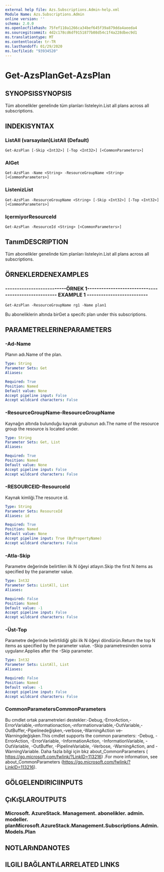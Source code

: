 ```yaml
---
external help file: Azs.Subscriptions.Admin-help.xml
Module Name: Azs.Subscriptions.Admin
online version: ''
schema: 2.0.0
ms.openlocfilehash: 75fef110a1266ca34bef645f39a879dda4aeeda4
ms.sourcegitcommit: 4d2c178cd6df9151877b08d54c1f4a228dbec9d1
ms.translationtype: MT
ms.contentlocale: tr-TR
ms.lasthandoff: 01/29/2020
ms.locfileid: "93934520"
---
```

# <span data-ttu-id="487aa-101">Get-AzsPlan</span><span class="sxs-lookup"><span data-stu-id="487aa-101">Get-AzsPlan</span></span>

## <span data-ttu-id="487aa-102">SYNOPSIS</span><span class="sxs-lookup"><span data-stu-id="487aa-102">SYNOPSIS</span></span>
<span data-ttu-id="487aa-103">Tüm abonelikler genelinde tüm planları listeleyin.</span><span class="sxs-lookup"><span data-stu-id="487aa-103">List all plans across all subscriptions.</span></span>

## <span data-ttu-id="487aa-104">INDEKI</span><span class="sxs-lookup"><span data-stu-id="487aa-104">SYNTAX</span></span>

### <span data-ttu-id="487aa-105">ListAll (varsayılan)</span><span class="sxs-lookup"><span data-stu-id="487aa-105">ListAll (Default)</span></span>
```
Get-AzsPlan [-Skip <Int32>] [-Top <Int32>] [<CommonParameters>]
```

### <span data-ttu-id="487aa-106">Al</span><span class="sxs-lookup"><span data-stu-id="487aa-106">Get</span></span>
```
Get-AzsPlan -Name <String> -ResourceGroupName <String> [<CommonParameters>]
```

### <span data-ttu-id="487aa-107">Listeniz</span><span class="sxs-lookup"><span data-stu-id="487aa-107">List</span></span>
```
Get-AzsPlan -ResourceGroupName <String> [-Skip <Int32>] [-Top <Int32>] [<CommonParameters>]
```

### <span data-ttu-id="487aa-108">Içermiyor</span><span class="sxs-lookup"><span data-stu-id="487aa-108">ResourceId</span></span>
```
Get-AzsPlan -ResourceId <String> [<CommonParameters>]
```

## <span data-ttu-id="487aa-109">Tanım</span><span class="sxs-lookup"><span data-stu-id="487aa-109">DESCRIPTION</span></span>
<span data-ttu-id="487aa-110">Tüm abonelikler genelinde tüm planları listeleyin.</span><span class="sxs-lookup"><span data-stu-id="487aa-110">List all plans across all subscriptions.</span></span>

## <span data-ttu-id="487aa-111">ÖRNEKLERDEN</span><span class="sxs-lookup"><span data-stu-id="487aa-111">EXAMPLES</span></span>

### <span data-ttu-id="487aa-112">--------------------------ÖRNEK 1--------------------------</span><span class="sxs-lookup"><span data-stu-id="487aa-112">-------------------------- EXAMPLE 1 --------------------------</span></span>
```
Get-AzsPlan -ResourceGroupName rg1 -Name plan1
```

<span data-ttu-id="487aa-113">Bu aboneliklerin altında bir</span><span class="sxs-lookup"><span data-stu-id="487aa-113">Get a specifc plan under this subscriptions.</span></span>

## <span data-ttu-id="487aa-114">PARAMETRELERINE</span><span class="sxs-lookup"><span data-stu-id="487aa-114">PARAMETERS</span></span>

### <span data-ttu-id="487aa-115">-Ad</span><span class="sxs-lookup"><span data-stu-id="487aa-115">-Name</span></span>
<span data-ttu-id="487aa-116">Planın adı.</span><span class="sxs-lookup"><span data-stu-id="487aa-116">Name of the plan.</span></span>

```yaml
Type: String
Parameter Sets: Get
Aliases: 

Required: True
Position: Named
Default value: None
Accept pipeline input: False
Accept wildcard characters: False
```

### <span data-ttu-id="487aa-117">-ResourceGroupName</span><span class="sxs-lookup"><span data-stu-id="487aa-117">-ResourceGroupName</span></span>
<span data-ttu-id="487aa-118">Kaynağın altında bulunduğu kaynak grubunun adı.</span><span class="sxs-lookup"><span data-stu-id="487aa-118">The name of the resource group the resource is located under.</span></span>

```yaml
Type: String
Parameter Sets: Get, List
Aliases: 

Required: True
Position: Named
Default value: None
Accept pipeline input: False
Accept wildcard characters: False
```

### <span data-ttu-id="487aa-119">-RESOURCEID</span><span class="sxs-lookup"><span data-stu-id="487aa-119">-ResourceId</span></span>
<span data-ttu-id="487aa-120">Kaynak kimliği.</span><span class="sxs-lookup"><span data-stu-id="487aa-120">The resource id.</span></span>

```yaml
Type: String
Parameter Sets: ResourceId
Aliases: id

Required: True
Position: Named
Default value: None
Accept pipeline input: True (ByPropertyName)
Accept wildcard characters: False
```

### <span data-ttu-id="487aa-121">-Atla</span><span class="sxs-lookup"><span data-stu-id="487aa-121">-Skip</span></span>
<span data-ttu-id="487aa-122">Parametre değerinde belirtilen ilk N öğeyi atlayın.</span><span class="sxs-lookup"><span data-stu-id="487aa-122">Skip the first N items as specified by the parameter value.</span></span>

```yaml
Type: Int32
Parameter Sets: ListAll, List
Aliases: 

Required: False
Position: Named
Default value: -1
Accept pipeline input: False
Accept wildcard characters: False
```

### <span data-ttu-id="487aa-123">-Üst</span><span class="sxs-lookup"><span data-stu-id="487aa-123">-Top</span></span>
<span data-ttu-id="487aa-124">Parametre değerinde belirtildiği gibi ilk N öğeyi döndürün.</span><span class="sxs-lookup"><span data-stu-id="487aa-124">Return the top N items as specified by the parameter value.</span></span>
<span data-ttu-id="487aa-125">-Skip parametresinden sonra uygulanır.</span><span class="sxs-lookup"><span data-stu-id="487aa-125">Applies after the -Skip parameter.</span></span>

```yaml
Type: Int32
Parameter Sets: ListAll, List
Aliases: 

Required: False
Position: Named
Default value: -1
Accept pipeline input: False
Accept wildcard characters: False
```

### <span data-ttu-id="487aa-126">CommonParameters</span><span class="sxs-lookup"><span data-stu-id="487aa-126">CommonParameters</span></span>
<span data-ttu-id="487aa-127">Bu cmdlet ortak parametreleri destekler:-Debug,-ErrorAction,-ErrorVariable,-ınformationaction,-ınformationvariable,-OutVariable,-OutBuffer,-Pipelinedeğişken,-verbose,-WarningAction ve-Warningdeğişken.</span><span class="sxs-lookup"><span data-stu-id="487aa-127">This cmdlet supports the common parameters: -Debug, -ErrorAction, -ErrorVariable, -InformationAction, -InformationVariable, -OutVariable, -OutBuffer, -PipelineVariable, -Verbose, -WarningAction, and -WarningVariable.</span></span> <span data-ttu-id="487aa-128">Daha fazla bilgi için bkz about_CommonParameters ( https://go.microsoft.com/fwlink/?LinkID=113216) .</span><span class="sxs-lookup"><span data-stu-id="487aa-128">For more information, see about_CommonParameters (https://go.microsoft.com/fwlink/?LinkID=113216).</span></span>

## <span data-ttu-id="487aa-129">GÖLGELENDIRICI</span><span class="sxs-lookup"><span data-stu-id="487aa-129">INPUTS</span></span>

## <span data-ttu-id="487aa-130">ÇıKıŞLAR</span><span class="sxs-lookup"><span data-stu-id="487aa-130">OUTPUTS</span></span>

### <span data-ttu-id="487aa-131">Microsoft. AzureStack. Management. abonelikler. admin. modeller. plan</span><span class="sxs-lookup"><span data-stu-id="487aa-131">Microsoft.AzureStack.Management.Subscriptions.Admin.Models.Plan</span></span>

## <span data-ttu-id="487aa-132">NOTLARıNDA</span><span class="sxs-lookup"><span data-stu-id="487aa-132">NOTES</span></span>

## <span data-ttu-id="487aa-133">ILGILI BAĞLANTıLAR</span><span class="sxs-lookup"><span data-stu-id="487aa-133">RELATED LINKS</span></span>

